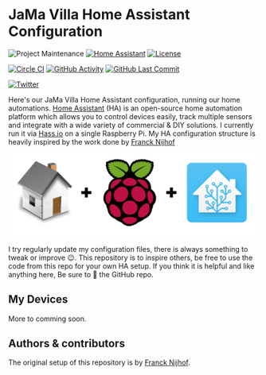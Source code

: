# JaMa Villa Home Assistant Configuration

![Project Maintenance][maintenance-shield]
[![Home Assistant][home-assistant-shield]](home-assistant)
[![License][license-shield]](LICENSE)

[![Circle CI][circleci-shield]][circleci]
[![GitHub Activity][commits-shield]][commits]
[![GitHub Last Commit][last-commit-shield]][commits]

[![Twitter][twitter-badge]][twitter]

Here's our JaMa Villa Home Assistant configuration, running our home
automations. [Home Assistant][home-assistant] (HA) is an open-source home
automation platform which allows you to control devices easily, track multiple
sensors and integrate with a wide variety of commercial & DIY solutions.
I currently run it via [Hass.io](https://www.home-assistant.io/hassio/) on
a single Raspberry Pi. My HA configuration structure is heavily inspired by
the work done by [Franck Nijhof](https://github.com/frenck)

![HA](img/header.png "header")

I try regularly update my configuration files, there is always something to
tweak or improve 😉. This repository is to inspire others, be free to use the
code from this repo for your own HA setup. If you think it is helpful and like
anything here, Be sure to 🌟 the GitHub repo.

## My Devices

More to comming soon.

## Authors & contributors

The original setup of this repository is by [Franck Nijhof](https://github.com/frenck).

[home-assistant]: https://home-assistant.io
[issue]: https://github.com/mhaack/home-assistant-config/issues
[home-assistant-shield]:https://img.shields.io/badge/Home%20Assistant-0.97.2-blue
[license-shield]: https://img.shields.io/github/license/mhaack/home-assistant-config.svg
[maintenance-shield]: https://img.shields.io/maintenance/yes/2019.svg
[circleci-shield]: https://img.shields.io/circleci/project/github/mhaack/home-assistant-config/master.svg
[circleci]: https://circleci.com/gh/mhaack/workflows/home-assistant-config
[commits]: https://github.com/mhaack/home-assistant-config/commits/master
[commits-shield]: https://img.shields.io/github/commit-activity/m/mhaack/home-assistant-config.svg
[last-commit-shield]: https://img.shields.io/github/last-commit/mhaack/home-assistant-config.svg
[twitter]: http://twitter.com/mhaack
[twitter-badge]: https://img.shields.io/twitter/follow/mhaack.svg?style=social

